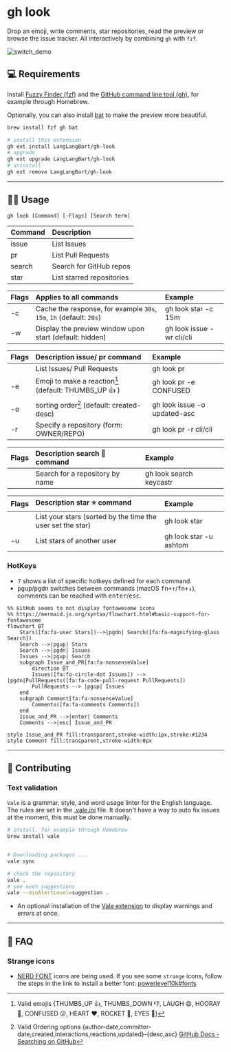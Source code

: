 # gh look
Drop an emoji, write comments, star repositories, read the preview or browse the issue tracker. All interactively by combining `gh` with `fzf`.

![switch_demo](https://user-images.githubusercontent.com/92653266/210178720-24bc78ef-5ae6-414c-8007-862a2a8f087e.gif)

## 💻 Requirements
Install [Fuzzy Finder (fzf)](https://github.com/junegunn/fzf#installation)  and the [GitHub command line tool (gh)](https://github.com/cli/cli#installation), for example through Homebrew.

Optionally, you can also install [bat](https://github.com/sharkdp/bat#installation) to make the preview more beautiful.

```zsh
brew install fzf gh bat

# install this extension
gh ext install LangLangBart/gh-look
# upgrade
gh ext upgrade LangLangBart/gh-look
# uninstall
gh ext remove LangLangBart/gh-look
```

---

## 👨‍💻 Usage

```
gh look [Command] [-Flags] [Search term]
```

| Command | Description               |
| :------ | :------------------------ |
| issue   | List Issues               |
| pr      | List Pull Requests        |
| search  | Search for GitHub repos   |
| star    | List starred repositories |


| Flags  | Applies to all commands                                             | Example                   |
| :----- | :------------------------------------------------------------------ | :------------------------ |
| -c     | Cache the response, for example `30s`, `15m`, `1h` (default: `20s`) | gh look star -c 15m       |
| -w     | Display the preview window upon start (default: hidden)             | gh look issue -wr cli/cli |

| Flags  | Description issue/ pr command                        | Example                      |
| :----- | :--------------------------------------------------- | :--------------------------- |
| <none> | List Issues/ Pull Requests                           | gh look pr                   |
| -e     | Emoji to make a reaction[^1] (default: THUMBS_UP 👍 ) | gh look pr -e CONFUSED       |
| -o     | sorting order[^2] (default: created-desc)            | gh look issue -o updated-asc |
| -r     | Specify a repository (form: OWNER/REPO)              | gh look pr -r cli/cli        |

[^1]: Valid emojis {THUMBS_UP 👍, THUMBS_DOWN 👎, LAUGH 😄, HOORAY 🎉, CONFUSED 😕, HEART ❤️, ROCKET 🚀, EYES 👀}
[^2]: Valid Ordering options {author-date,committer-date,created,interactions,reactions,updated}-{desc,asc}
  [GitHub Docs - Searching on GitHub](https://docs.github.com/en/search-github/searching-on-github)

| Flags  | Description search 🔎 command    | Example                 |
| :----- | :------------------------------ | :---------------------- |
| <term> | Search for a repository by name | gh look search keycastr |

| Flags  | Description star ⭐️ command                                 | Example                |
| :----- | :--------------------------------------------------------- | :--------------------- |
| <none> | List your stars (sorted by the time the user set the star) | gh look star           |
| -u     | List stars of another user                                 | gh look star -u ashtom |


### HotKeys
- <kbd>?</kbd> shows a list of specific hotkeys defined for each command.
- <kbd>pgup</kbd>/<kbd>pgdn</kbd> switches between commands (macOS <kbd>fn+↑</kbd>/<kbd>fn+↓</kbd>), comments can be reached with <kbd>enter</kbd>/<kbd>esc</kbd>.

```mermaid
%% GitHub seems to not display fontawesome icons
%% https://mermaid.js.org/syntax/flowchart.html#basic-support-for-fontawesome
flowchart BT
    Stars([fa:fa-user Stars])-->|pgdn| Search([fa:fa-magnifying-glass Search])
    Search -->|pgup| Stars
    Search -->|pgdn| Issues
    Issues -->|pgup| Search
    subgraph Issue_and_PR[fa:fa-nonsenseValue]
        direction BT
        Issues([fa:fa-circle-dot Issues]) --> |pgdn|PullRequests([fa:fa-code-pull-request PullRequests])
        PullRequests --> |pgup| Issues
    end
    subgraph Comment[fa:fa-nonsenseValue]
        Comments([fa:fa-comments Comments])
    end
    Issue_and_PR -->|enter| Comments
    Comments -->|esc| Issue_and_PR

style Issue_and_PR fill:transparent,stroke-width:1px,stroke:#1234
style Comment fill:transparent,stroke-width:0px
```

---

## 💪 Contributing

### Text validation
`Vale` is a grammar, style, and word usage linter for the English language. The rules are set in the [.vale.ini](.vale.ini) file. It doesn't have a way to auto fix issues at the moment, this must be done manually.

```zsh
# install, for example through Homebrew
brew install vale


# Downloading packages ...
vale sync

# check the repository
vale .
# see even suggestions
vale --minAlertLevel=suggestion .
```

* An optional installation of the [Vale extension](https://marketplace.visualstudio.com/items?itemName=errata-ai.vale-server) to display warnings and errors at once.

---

## 💁 FAQ

### Strange icons
- [NERD FONT](https://www.nerdfonts.com/cheat-sheet) icons are being used. If you see some `strange` icons, follow the steps in the link to install a better font: [powerlevel10k#fonts](https://github.com/romkatv/powerlevel10k#fonts)
